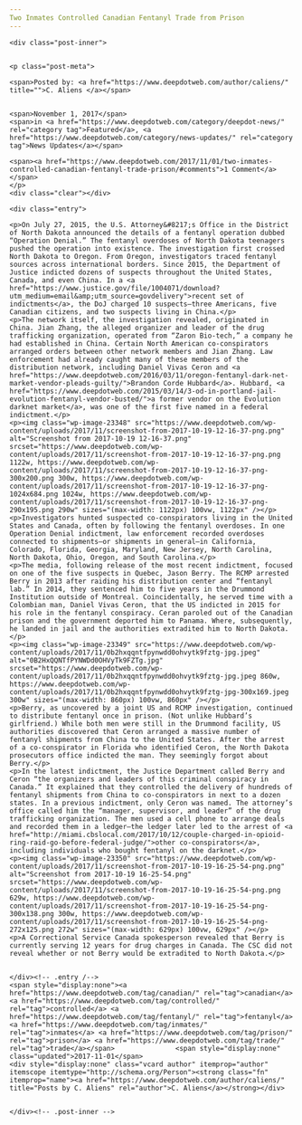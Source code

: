```yaml
---
Two Inmates Controlled Canadian Fentanyl Trade from Prison
---
```

<article class="post-listing post-23345 post type-post status-publish format-standard has-post-thumbnail hentry category-deepdot-news category-news-updates tag-canadian tag-controlled tag-fentanyl tag-inmates tag-prison tag-trade">
    
    <div class="post-inner">
    
    
    <p class="post-meta">
    
    <span>Posted by: <a href="https://www.deepdotweb.com/author/caliens/" title="">C. Aliens </a></span>
    
    
    <span>November 1, 2017</span>
    <span>in <a href="https://www.deepdotweb.com/category/deepdot-news/" rel="category tag">Featured</a>, <a href="https://www.deepdotweb.com/category/news-updates/" rel="category tag">News Updates</a></span>
    
    <span><a href="https://www.deepdotweb.com/2017/11/01/two-inmates-controlled-canadian-fentanyl-trade-prison/#comments">1 Comment</a></span>
    </p>
    <div class="clear"></div>
    
    <div class="entry">
    
    <p>On July 27, 2015, the U.S. Attorney&#8217;s Office in the District of North Dakota announced the details of a fentanyl operation dubbed “Operation Denial.” The fentanyl overdoses of North Dakota teenagers pushed the operation into existence. The investigation first crossed North Dakota to Oregon. From Oregon, investigators traced fentanyl sources across international borders. Since 2015, the Department of Justice indicted dozens of suspects throughout the United States, Canada, and even China. In a <a href="https://www.justice.gov/file/1004071/download?utm_medium=email&amp;utm_source=govdelivery">recent set of indictments</a>, the DoJ charged 10 suspects—three Americans, five Canadian citizens, and two suspects living in China.</p>
    <p>The network itself, the investigation revealed, originated in China. Jian Zhang, the alleged organizer and leader of the drug trafficking organization, operated from “Zaron Bio-tech,” a company he had established in China. Certain North American co-conspirators arranged orders between other network members and Jian Zhang. Law enforcement had already caught many of these members of the distribution network, including Daniel Vivas Ceron and <a href="https://www.deepdotweb.com/2016/03/11/oregon-fentanyl-dark-net-market-vendor-pleads-guilty/">Brandon Corde Hubbard</a>. Hubbard, <a href="https://www.deepdotweb.com/2015/03/14/3-od-in-portland-jail-evolution-fentanyl-vendor-busted/">a former vendor on the Evolution darknet market</a>, was one of the first five named in a federal indictment.</p>
    <p><img class="wp-image-23348" src="https://www.deepdotweb.com/wp-content/uploads/2017/11/screenshot-from-2017-10-19-12-16-37-png.png" alt="Screenshot from 2017-10-19 12-16-37.png" srcset="https://www.deepdotweb.com/wp-content/uploads/2017/11/screenshot-from-2017-10-19-12-16-37-png.png 1122w, https://www.deepdotweb.com/wp-content/uploads/2017/11/screenshot-from-2017-10-19-12-16-37-png-300x200.png 300w, https://www.deepdotweb.com/wp-content/uploads/2017/11/screenshot-from-2017-10-19-12-16-37-png-1024x684.png 1024w, https://www.deepdotweb.com/wp-content/uploads/2017/11/screenshot-from-2017-10-19-12-16-37-png-290x195.png 290w" sizes="(max-width: 1122px) 100vw, 1122px" /></p>
    <p>Investigators hunted suspected co-conspirators living in the United States and Canada, often by following the fentanyl overdoses. In one Operation Denial indictment, law enforcement recorded overdoses connected to shipments—or shipments in general—in California, Colorado, Florida, Georgia, Maryland, New Jersey, North Carolina, North Dakota, Ohio, Oregon, and South Carolina.</p>
    <p>The media, following release of the most recent indictment, focused on one of the five suspects in Quebec, Jason Berry. The RCMP arrested Berry in 2013 after raiding his distribution center and “fentanyl lab.” In 2014, they sentenced him to five years in the Drummond Institution outside of Montreal. Coincidentally, he served time with a Colombian man, Daniel Vivas Ceron, that the US indicted in 2015 for his role in the fentanyl conspiracy. Ceran paroled out of the Canadian prison and the government deported him to Panama. Where, subsequently, he landed in jail and the authorities extradited him to North Dakota.</p>
    <p><img class="wp-image-23349" src="https://www.deepdotweb.com/wp-content/uploads/2017/11/0b2hxqqntfpynwdd0ohvytk9fztg-jpg.jpeg" alt="0B2HxQQNTfPYNWDd0OHVyTk9FZTg.jpg" srcset="https://www.deepdotweb.com/wp-content/uploads/2017/11/0b2hxqqntfpynwdd0ohvytk9fztg-jpg.jpeg 860w, https://www.deepdotweb.com/wp-content/uploads/2017/11/0b2hxqqntfpynwdd0ohvytk9fztg-jpg-300x169.jpeg 300w" sizes="(max-width: 860px) 100vw, 860px" /></p>
    <p>Berry, as uncovered by a joint US and RCMP investigation, continued to distribute fentanyl once in prison. (Not unlike Hubbard’s girlfriend.) While both men were still in the Drummond facility, US authorities discovered that Ceron arranged a massive number of fentanyl shipments from China to the United States. After the arrest of a co-conspirator in Florida who identified Ceron, the North Dakota prosecutors office indicted the man. They seemingly forgot about Berry.</p>
    <p>In the latest indictment, the Justice Department called Berry and Ceron “the organizers and leaders of this criminal conspiracy in Canada.” It explained that they controlled the delivery of hundreds of fentanyl shipments from China to co-conspirators in next to a dozen states. In a previous indictment, only Ceron was named. The attorney’s office called him the “manager, supervisor, and leader” of the drug trafficking organization. The men used a cell phone to arrange deals and recorded them in a ledger—the ledger later led to the arrest of <a href="http://miami.cbslocal.com/2017/10/12/couple-charged-in-opioid-ring-raid-go-before-federal-judge/">other co-conspirators</a>, including individuals who bought fentanyl on the darknet.</p>
    <p><img class="wp-image-23350" src="https://www.deepdotweb.com/wp-content/uploads/2017/11/screenshot-from-2017-10-19-16-25-54-png.png" alt="Screenshot from 2017-10-19 16-25-54.png" srcset="https://www.deepdotweb.com/wp-content/uploads/2017/11/screenshot-from-2017-10-19-16-25-54-png.png 629w, https://www.deepdotweb.com/wp-content/uploads/2017/11/screenshot-from-2017-10-19-16-25-54-png-300x138.png 300w, https://www.deepdotweb.com/wp-content/uploads/2017/11/screenshot-from-2017-10-19-16-25-54-png-272x125.png 272w" sizes="(max-width: 629px) 100vw, 629px" /></p>
    <p>A Correctional Service Canada spokesperson revealed that Berry is currently serving 12 years for drug charges in Canada. The CSC did not reveal whether or not Berry would be extradited to North Dakota.</p>
    
    
    </div><!-- .entry /-->
    <span style="display:none"><a href="https://www.deepdotweb.com/tag/canadian/" rel="tag">canadian</a> <a href="https://www.deepdotweb.com/tag/controlled/" rel="tag">controlled</a> <a href="https://www.deepdotweb.com/tag/fentanyl/" rel="tag">fentanyl</a> <a href="https://www.deepdotweb.com/tag/inmates/" rel="tag">inmates</a> <a href="https://www.deepdotweb.com/tag/prison/" rel="tag">prison</a> <a href="https://www.deepdotweb.com/tag/trade/" rel="tag">trade</a></span>				<span style="display:none" class="updated">2017-11-01</span>
    <div style="display:none" class="vcard author" itemprop="author" itemscope itemtype="http://schema.org/Person"><strong class="fn" itemprop="name"><a href="https://www.deepdotweb.com/author/caliens/" title="Posts by C. Aliens" rel="author">C. Aliens</a></strong></div>
    
    
    </div><!-- .post-inner -->
</article><!-- .post-listing -->

